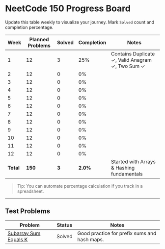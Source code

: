 # NeetCode 150 Progress Board

Update this table weekly to visualize your journey. Mark `Solved` count and completion percentage.

| Week | Planned Problems | Solved | Completion | Notes |
|------|------------------|--------|------------|-------|
| 1 | 12 | 3 | 25% | Contains Duplicate ✓, Valid Anagram ✓, Two Sum ✓ |
| 2 | 12 | 0 | 0% | |
| 3 | 12 | 0 | 0% | |
| 4 | 12 | 0 | 0% | |
| 5 | 12 | 0 | 0% | |
| 6 | 12 | 0 | 0% | |
| 7 | 12 | 0 | 0% | |
| 8 | 12 | 0 | 0% | |
| 9 | 12 | 0 | 0% | |
| 10 | 12 | 0 | 0% | |
| 11 | 12 | 0 | 0% | |
| 12 | 12 | 0 | 0% | |
| **Total** | **150** | **3** | **2.0%** | Started with Arrays & Hashing fundamentals |

> Tip: You can automate percentage calculation if you track in a spreadsheet.

---

## Test Problems

| Problem | Status | Notes |
|---------|--------|-------|
| [Subarray Sum Equals K](resources/notes/subarray_sum_equals_k.md) | Solved | Good practice for prefix sums and hash maps. |
